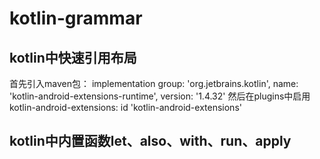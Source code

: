 # kotlin-grammar

## kotlin中快速引用布局
  首先引入maven包：
  implementation group: 'org.jetbrains.kotlin', name: 'kotlin-android-extensions-runtime', version: '1.4.32'
  然后在plugins中启用kotlin-android-extensions:
  id 'kotlin-android-extensions'

## kotlin中内置函数let、also、with、run、apply
